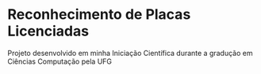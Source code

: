 # Reconhecimento de Placas Licenciadas

Projeto desenvolvido em minha Iniciação Científica durante a gradução em Ciências Computação pela UFG


